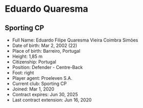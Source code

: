 # Eduardo Quaresma
## Sporting CP

- Full Name: Eduardo Filipe Quaresma Vieira Coimbra Simões
- Date of birth: Mar 2, 2002 (22)
- Place of birth: Barreiro, Portugal
- Height: 1,85 m
- Citizenship: Portugal
- Position: Defender - Centre-Back
- Foot: right
- Player agent: Proeleven S.A.
- Current club: Sporting CP
- Joined: Mar 1, 2020
- Contract expires: Jun 30, 2025
- Last contract extension: Jun 16, 2020
